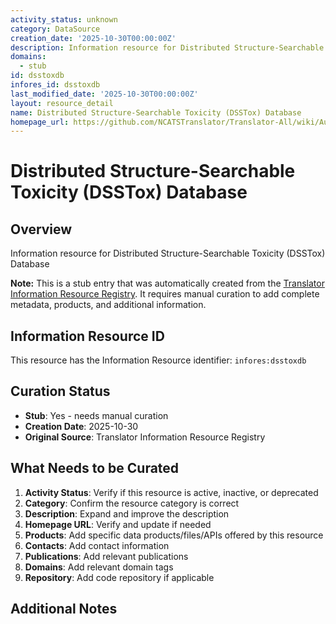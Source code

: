 ```yaml
---
activity_status: unknown
category: DataSource
creation_date: '2025-10-30T00:00:00Z'
description: Information resource for Distributed Structure-Searchable Toxicity (DSSTox) Database
domains:
  - stub
id: dsstoxdb
infores_id: dsstoxdb
last_modified_date: '2025-10-30T00:00:00Z'
layout: resource_detail
name: Distributed Structure-Searchable Toxicity (DSSTox) Database
homepage_url: https://github.com/NCATSTranslator/Translator-All/wiki/Automat
---
```


# Distributed Structure-Searchable Toxicity (DSSTox) Database

## Overview

Information resource for Distributed Structure-Searchable Toxicity (DSSTox) Database

**Note:** This is a stub entry that was automatically created from the [Translator Information Resource Registry](https://biolink.github.io/information-resource-registry/). It requires manual curation to add complete metadata, products, and additional information.

## Information Resource ID

This resource has the Information Resource identifier: `infores:dsstoxdb`

## Curation Status

- **Stub**: Yes - needs manual curation
- **Creation Date**: 2025-10-30
- **Original Source**: Translator Information Resource Registry

## What Needs to be Curated

1. **Activity Status**: Verify if this resource is active, inactive, or deprecated
2. **Category**: Confirm the resource category is correct
3. **Description**: Expand and improve the description
4. **Homepage URL**: Verify and update if needed
5. **Products**: Add specific data products/files/APIs offered by this resource
6. **Contacts**: Add contact information
7. **Publications**: Add relevant publications
8. **Domains**: Add relevant domain tags
9. **Repository**: Add code repository if applicable

## Additional Notes
